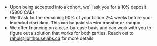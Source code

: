   * Upon being accepted into a cohort, we'll ask you for a 10% deposit ($800 CAD)
  * We'll ask for the remaining 90% of your tuition 2-4 weeks before your intended start date. This can be paid via wire transfer or cheque
  * We offer financing on a case-by-case basis and can work with you to figure out a solution that works for both parties. Reach out to rahul@lighthouselabs.ca for more details! 

